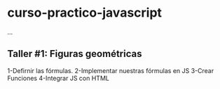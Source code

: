 # curso-practico-javascript

...

## Taller #1: Figuras geométricas

1-Defirnir las fórmulas.
2-Implementar nuestras fórmulas en JS
3-Crear Funciones
4-Integrar JS con HTML
